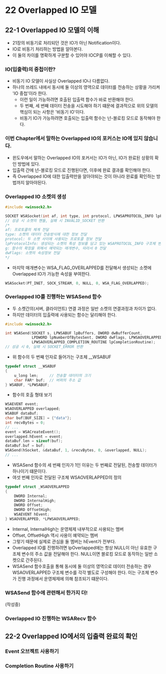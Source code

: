 # 22 Overlapped IO 모델

## 22-1 Overlapped IO 모델의 이해

* 21장의 비동기로 처리되던 것은 IO가 아닌 Notification이다.
* IO로 비동기 처리하는 방법을 알아본다.
* 이 둘의 차이를 명확하게 구분할 수 있어야 IOCP를 이해할 수 있다.

### IO(입출력)의 중첩이란?

* 비동기 IO 모델이 사실상 Overlapped IO나 다름없다.
* 하나의 쓰레드 내에서 동시에 둘 이상의 영역으로 데이터를 전송하는 상황을 가리켜 'IO 중첩'이라 한다.
    + 이런 일이 가능하려면 호출된 입출력 함수가 바로 반환해야 한다.
    + 두 번째, 세 번째 데이터 전송을 시도해야 하기 떄문에 결과적으로 위의 모델의 핵심이 되는 사항은 '비동기 IO'이다.
    + 비동기 IO가 가능하려면 호출되는 입출력 함수는 넌-블로킹 모드로 동작해야 한다.

### 이번 Chapter에서 말하는 Overlapped IO의 포커스는 IO에 있지 않습니다.

* 윈도우에서 말하는 Overlapped IO의 포커서는 IO가 아닌, IO가 완료된 상황의 확인 방법에 있다.
* 입출력 간에 넌-블로킹 모드로 진행된다면, 이후에 완료 결과를 확인해야 한다.
* 즉 Overlapped IO에 대한 입출력만을 알아야되는 것이 아니라 완료를 확인하는 방법까지 알아야된다.

### Overlapped IO 소켓의 생성

```cpp
#include <winsock2.h>

SOCKET WSASocket(int af, int type, int protocol, LPWSAPROTOCOL_INFO lpProtocolInfo, GROUP g, DWORD dwFlags);
// 성공 시 소켓의 핸들, 실패 시 INVALID_SOCKET 반환
/*
af: 프로토콜의 체계 전달
type: 소켓의 데이터 전송방식에 대한 정보 전달
protocol: 두 소켓 사이에 사용되는 프로토콜 정보 전달
lpProtocolInfo: 생성되는 소켓의 특성 정보를 담고 있는 WSAPROTOCOL_INFO 구조체 변수의 주소 값 전달, 필요 없는 경우 NULL 전달.
g: 함수의 확장을 위해서 예약되는 매개변수, 따라서 0 전달
dwFlags: 소켓의 속성정보 전달
*/
```

* 마지막 매개변수는 WSA_FLAG_OVERLAPPED를 전달해서 생성되는 소켓에 Overlapped IO가 가능한 속성을 부여한다.

```cpp
WSASocket(PT_INET, SOCK_STREAM, 0, NULL, 0, WSA_FLAG_OVERLAPPED);
```

### Overlapped IO를 진행하는 WSASend 함수

* 두 소켓간의(서버, 클라이언트) 연결 과정은 일반 소켓의 연결과정과 차이가 없다.
* 하지만 데이터의 입출력에 사용되는 함수는 달리해야 한다.

```cpp
#include <winsock2.h>

int WSASend(SOCKET s, LPWSABUF lpBuffers, DWORD dwBufferCount,
            LPDWORD lpNumberOfBytesSent, DWORD dwFlags, LPWSAOVERLAPPED lpOverlapped,
            LPWSAOVERLAPPED_COMPLETION_ROUTINE lpCompletionRoutine);
// 성공 시 0, 실패 시 SOCKET_ERROR 반환
```

* 위 함수의 두 번째 인자로 들어가는 구조체 __WSABUF

```cpp
typedef struct __WSABUF
{
    u_long len;     // 전송할 데이터의 크기
    char FAR* buf;  // 버퍼의 주소 값
} WSABUF, *LPWSABUF;
```

* 함수의 호출 형태 보기

```cpp
WSAEVENT event;
WSAOVERLAPPED overlapped;
WSABUF dataBuf;
char buf[BUF_SIZE] = {"data"};
int recvBytes = 0;
// ...
event = WSACreateEvent();
overlapped.hEvent = event;
dataBuf.len = sizeof(buf);
dataBuf.buf = buf;
WSASend(hSocket, &dataBuf, 1, &recvBytes, 0, &overlapped, NULL);
// ...
```

* WSASend 함수의 세 번째 인자가 1인 이유는 두 번째로 전달된, 전송할 데이터가 하나이기 떄문이다.
* 여섯 번째 인자로 전달된 구조체 WSAOVERLAPPED의 정의

```cpp
typedef struct _WSAOVERLAPPED
{
    DWORD Internal;
    DWORD InternalHigh;
    DWORD Offset;
    DWORD OffsetHigh;
    WSAEVENT hEvent;
} WSAOVERLAPPED, *LPWSAOVERLAPPED;
```

* Internal, InternalHigh는 운영체제 내부적으로 사용되는 멤버
* Offset, OffsetHigh 역시 사용이 예약되는 멤버
* 그렇기 때문에 실제로 관심을 둘 멤버는 hEvent가 전부다.
* Overlapped IO를 진행하려면 lpOverlapped에는 항상 NULL이 아닌 유효한 구조체 변수의 주소 값을 전달해야 한다. NULL이면 블로킹 모드로 동작하는 일반 소켓으로 간주된다.
* WSASend 함수호출을 통해 동시에 둘 이상의 영역으로 데이터 전송하는 경우 WSAOVERLAPPED 구조체 변수를 각각 별도로 구성해야 한다. 이는 구조체 변수가 진행 과정에서 운영체제에 의해 참조되기 떄문이다.

### WSASend 함수에 관련해서 한가지 더!

(작성중)

### Overlapped IO 진행하는 WSARecv 함수

## 22-2 Overlapped IO에서의 입출력 완료의 확인
### Event 오브젝트 사용하기
### Completion Routine 사용하기